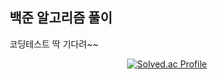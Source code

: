 ## 백준 알고리즘 풀이
코딩테스트 딱 기다려~~

<div align=center>

[![Solved.ac Profile](http://mazassumnida.wtf/api/v2/generate_badge?boj=백준아이디)](https://solved.ac/hj3175791/)

</div>
